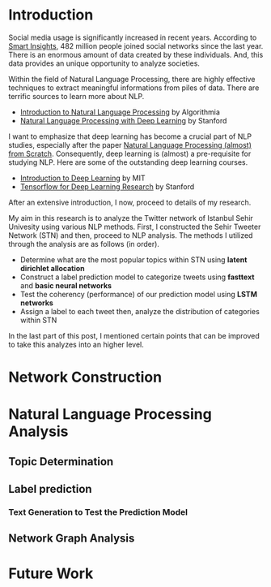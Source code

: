 # Introduction

Social media usage is significantly increased in recent years. According to [Smart Insights](http://www.smartinsights.com/social-media-marketing/social-media-strategy/new-global-social-media-research/), 482 million people joined social networks since the last year. There is an enormous amount of data created by these individuals. And, this data provides an unique opportunity to analyze societies.

Within the field of Natural Language Processing, there are highly effective techniques to extract meaningful informations from piles of data. There are terrific sources to learn more about NLP.

- [Introduction to Natural Language Processing](http://blog.algorithmia.com/introduction-natural-language-processing-nlp/) by Algorithmia
- [Natural Language Processing with Deep Learning](http://web.stanford.edu/class/cs224n/) by Stanford

I want to emphasize that deep learning has become a crucial part of NLP studies, especially after the paper [Natural Language Processing (almost) from Scratch](https://arxiv.org/abs/1103.0398). Consequently, deep learning is (almost) a pre-requisite for studying NLP. Here are some of the outstanding deep learning courses.

- [Introduction to Deep Learning](http://introtodeeplearning.com) by MIT
- [Tensorflow for Deep Learning Research](http://web.stanford.edu/class/cs20si/) by Stanford

After an extensive introduction, I now, proceed to details of my research.

My aim in this research is to analyze the Twitter network of Istanbul Sehir Univesity using various NLP methods. First, I constructed the Sehir Tweeter Network (STN) and then, proceed to NLP analysis. The methods I utilized through the analysis are as follows (in order).

* Determine what are the most popular topics within STN using **latent dirichlet allocation**
* Construct a label prediction model to categorize tweets using **fasttext** and **basic neural networks**
* Test the coherency (performance) of our prediction model using **LSTM networks**
* Assign a label to each tweet then, analyze the distribution of categories within STN

In the last part of this post, I mentioned certain points that can be improved to take this analyzes into an higher level.

# Network Construction

# Natural Language Processing Analysis

## Topic Determination

## Label prediction

### Text Generation to Test the Prediction Model

## Network Graph Analysis

# Future Work
